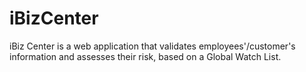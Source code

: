 # iBizCenter
iBiz Center is a web application that validates employees'/customer's information and assesses their risk, based on a Global Watch List.
